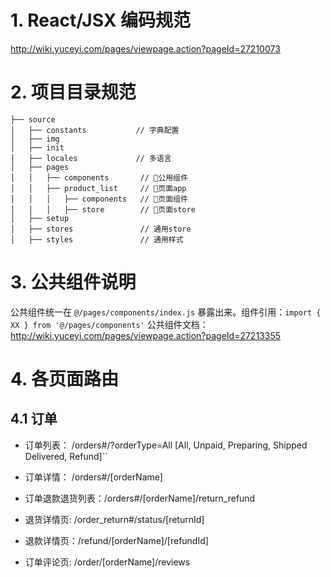 
# 1. React/JSX 编码规范
http://wiki.yuceyi.com/pages/viewpage.action?pageId=27210073

# 2. 项目目录规范
    ├── source
    │   ├── constants           // 字典配置
    │   ├── img
    │   ├── init
    │   ├── locales             // 多语言
    │   ├── pages
    │   │   ├── components       // 公用组件
    │   │   ├── product_list     // 页面app
    │   │   │   ├── components   // 页面组件
    │   │   │   ├── store        // 页面store
    │   ├── setup
    │   ├── stores               // 通用store
    │   ├── styles               // 通用样式

# 3. 公共组件说明
公共组件统一在 ``@/pages/components/index.js`` 暴露出来。组件引用：``import { XX } from '@/pages/components'``
公共组件文档：http://wiki.yuceyi.com/pages/viewpage.action?pageId=27213355

# 4. 各页面路由
  ## 4.1 订单

  * 订单列表： /orders#/?orderType=All
  [All, Unpaid, Preparing, Shipped Delivered, Refund]``
  
  * 订单详情： /orders#/[orderName]
  * 订单退款退货列表：/orders#/[orderName]/return_refund
  * 退货详情页: /order_return#/status/[returnId]
  * 退款详情页：/refund/[orderName]/[refundId]
  * 订单评论页: /order/[orderName]/reviews
